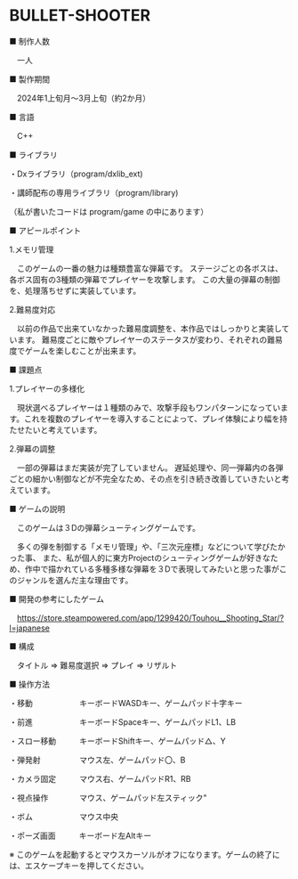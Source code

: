 # BULLET-SHOOTER


■ 制作人数

　一人



■ 製作期間 

　2024年1上旬月～3月上旬（約2か月）



■ 言語

　C++



■ ライブラリ

・Dxライブラリ（program/dxlib_ext)

・講師配布の専用ライブラリ（program/library)

（私が書いたコードは program/game の中にあります）


■ アピールポイント

1.メモリ管理

　このゲームの一番の魅力は種類豊富な弾幕です。
ステージごとの各ボスは、各ボス固有の3種類の弾幕でプレイヤーを攻撃します。
この大量の弾幕の制御を、処理落ちせずに実装しています。


2.難易度対応

　以前の作品で出来ていなかった難易度調整を、本作品ではしっかりと実装しています。
難易度ごとに敵やプレイヤーのステータスが変わり、それぞれの難易度でゲームを楽しむことが出来ます。
 

 ■ 課題点

 1.プレイヤーの多様化

　現状選べるプレイヤーは１種類のみで、攻撃手段もワンパターンになっています。これを複数のプレイヤーを導入することによって、プレイ体験により幅を持たせたいと考えています。

2.弾幕の調整

　一部の弾幕はまだ実装が完了していません。
遅延処理や、同一弾幕内の各弾ごとの細かい制御などが不完全なため、その点を引き続き改善していきたいと考えています。


■ ゲームの説明

　このゲームは３Dの弾幕シューティングゲームです。

　多くの弾を制御する「メモリ管理」や、「三次元座標」などについて学びたかった事、
また、私が個人的に東方Projectのシューティングゲームが好きなため、作中で描かれている多種多様な弾幕を３Dで表現してみたいと思った事がこのジャンルを選んだ主な理由です。


■ 開発の参考にしたゲーム

　https://store.steampowered.com/app/1299420/Touhou__Shooting_Star/?l=japanese


■ 構成

　タイトル ⇒ 難易度選択 ⇒ プレイ ⇒ リザルト 


■ 操作方法

・移動　　　　　　キーボードWASDキー、ゲームパッド十字キー

・前進　　　　　　キーボードSpaceキー、ゲームパッドL1、LB

・スロー移動　　　キーボードShiftキー、ゲームパッド△、Y

・弾発射　　　　　マウス左、ゲームパッド〇、B

・カメラ固定　　　マウス右、ゲームパッドR1、RB

・視点操作　　　　マウス、ゲームパッド左スティック"

・ボム　　　　　　マウス中央

・ポーズ画面　　　キーボード左Altキー



※ このゲームを起動するとマウスカーソルがオフになります。ゲームの終了には、エスケープキーを押してください。
